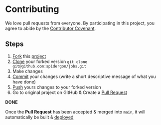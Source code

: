 # Contributing

We love pull requests from everyone. By participating in this project, you agree to abide by the [Contributor Covenant](http://contributor-covenant.org).

## Steps

1. [Fork](https://help.github.com/articles/fork-a-repo/) this [project](https://github.com/spidergon/jobs)
2. [Clone](https://help.github.com/articles/fork-a-repo/#step-2-create-a-local-clone-of-your-fork) your forked version `git clone git@github.com:spidergon/jobs.git`
3. Make changes
4. [Commit](https://help.github.com/articles/adding-a-file-to-a-repository-using-the-command-line/) your changes (write a short descriptive message of what you have done)
5. [Push](https://help.github.com/articles/pushing-to-a-remote/) yours changes to your forked version
6. Go to original project on GitHub & Create a [Pull Request](https://help.github.com/articles/about-pull-requests/)

**DONE**

Once the **Pull Request** has been accepted & merged into `main`, it will automatically be built & [deployed](https://jobs-mu.vercel.app/)
